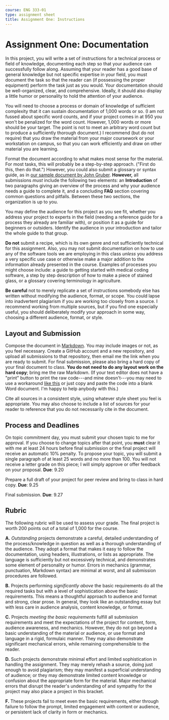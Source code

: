 ```yaml
---
course: ENG 333-01
type: assignment sheet
title: Assignment One: Instructions
---
```


# Assignment One: Documentation

In this project, you will write a set of instructions for a technical process or field of knowledge, documenting each step so that your audience can successfully follow along. Assuming that your reader has a good base of general knowledge but not specific expertise in your field, you must document the task so that the reader can (if possessing the proper equipment) perform the task just as you would. Your documentation should be well-organized, clear, and comprehensive. Ideally, it should also display a little humor or personality to hold the attention of your audience.

You will need to choose a process or domain of knowledge of sufficient complexity that it can sustain documentation of 1,000 words or so. (I am not fussed about specific word counts, and if your project comes in at 950 you won't be penalized for the word count. However, 1,000 words or more should be your target. The point is not to meet an arbitrary word count but to produce a sufficiently thorough document.) I recommend (but do not require) that you draw the material from your major coursework or your workstation on campus, so that you can work efficiently and draw on other material you are learning. 

Format the document according to what makes most sense for the material. For most tasks, this will probably be a step-by-step approach. ("First do this, then do that.") However, you could also submit a glossary or syntax guide, as in [our sample document by John Gruber](https://daringfireball.net/projects/markdown/syntax). **However,** all submissions *must* include the following two elements: an **Introduction** of two paragraphs giving an overview of the process and why your audience needs a guide to complete it, and a concluding **FAQ** section covering common questions and pitfalls. Between these two sections, the organization is up to you.

You may define the audience for this project as you see fit, whether you address your project to experts in the field (needing a reference guide for a process they already are familiar with), or position it as a guide for beginners or outsiders. Identify the audience in your introduction and tailor the whole guide to that group. 

**Do not** submit a recipe, which is its own genre and not sufficiently technical for this assignment. Also, you may not submit documentation on how to use any of the software tools we are employing in this class *unless* you address a very specific use case or otherwise make a major addition to the information already presented in the course. Examples of processes you might choose include: a guide to getting started with medical coding software, a step by step description of how to make a piece of stained glass, or a glossary covering terminology in agriculture.

**Be careful** not to merely replicate a set of instructions somebody else has written without modifying the audience, format, or scope. You could lapse into inadvertent plagiarism if you are working too closely from a source. I recommend working from multiple sources, but if you find one especially useful, you should deliberately modify your approach in some way, choosing a different audience, format, or style.

## Layout and Submission

Compose the document in [Markdown](https://daringfireball.net/projects/markdown/syntax). You may include images or not, as you feel necessary. Create a GitHub account and a new repository, and upload all submissions to that repository, then email me the link when you are ready to submit. For final submission, please also bring a hard copy of your final document to class. **You do not need to do any layout work on the hard copy**; bring me the raw Markdown. (If your text editor does not have a "print" button to print the raw code---and mine doesn't---you may need to use a workaround [like this](https://github.com/svenax/SublimePrint) or just copy and paste the code into a blank Word document. I'm happy to help anybody with this.)

Cite all sources in a consistent style, using whatever style sheet you feel is appropriate. You may also choose to include a list of sources for your reader to reference that you do not necessarily cite in the document.

## Process and Deadlines

On topic commitment day, you must submit your chosen topic to me for approval. If you choose to change topics after that point, you **must** clear it with me at least 24 hours before final submission or the final project will receive an automatic 10% penalty. To propose your topic, you will submit a single paragraph of at least 25 words and no more than 100. You will not receive a letter grade on this piece; I will simply approve or offer feedback on your proposal. **Due**: 9.20

Prepare a full draft of your project for peer review and bring to class in hard copy. **Due**: 9.25

Final submission. **Due**: 9.27

## Rubric

The following rubric will be used to assess your grade. The final project is worth 200 points out of a total of 1,000 for the course.

**A.** *Outstanding* projects demonstrate a careful, detailed understanding of the process/knowledge in question as well as a thorough understanding of the audience. They adopt a format that makes it easy to follow the documentation, using headers, illustrations, or lists as appropriate. The language is sufficiently but not excessively technical, and demonstrates some element of personality or humor. Errors in mechanics (grammar, punctuation, Markdown syntax) are minimal at worst, and all submission procedures are followed.

**B.** Projects performing *significantly above* the basic requirements do all the required tasks but with a level of sophistication above the basic requirements. This means a thoughtful approach to audience and format and strong, clear prose. In general, they look like an outstanding essay but with less care in audience analysis, content knowledge, or format.

**C.** Projects *meeting the basic requirements* fulfill all submission requirements and meet the expectations of the project for content, form, audience awareness, and mechanics. However, they do not go beyond a basic understanding of the material or audience, or use format and language in a rigid, formulaic manner. They may also demonstrate significant mechanical errors, while remaining comprehensible to the reader.

**D.** Such projects demonstrate minimal effort and limited sophistication in handling the assignment. They may merely rehash a source, doing just enough to avoid plagiarism; they may manifest a superficial understanding of audience; or they may demonstrate limited content knowledge or confusion about the appropriate form for the material. Major mechanical errors that disrupt the reader's understanding of and sympathy for the project may also place a project in this bracket.

**F.** These projects fail to meet even the basic requirements, either through failure to follow the prompt, limited engagement with content or audience, or persistent lack of clarity in form or mechanics.